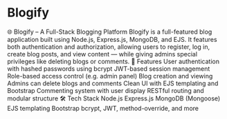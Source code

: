 # Blogify
 🌐 Blogify – A Full-Stack Blogging Platform Blogify is a full-featured blog application built using Node.js, Express.js, MongoDB, and EJS. It features both authentication and authorization, allowing users to register, log in, create blog posts, and view content — while giving admins special privileges like deleting blogs or comments.  🔐 Features User authentication with hashed passwords using bcrypt  JWT-based session management  Role-based access control (e.g. admin panel)  Blog creation and viewing  Admins can delete blogs and comments  Clean UI with EJS templating and Bootstrap  Commenting system with user display  RESTful routing and modular structure  🛠️ Tech Stack Node.js  Express.js  MongoDB (Mongoose)  EJS templating  Bootstrap  bcrypt, JWT, method-override, and more
